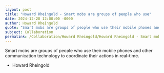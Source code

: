 ```yaml
---
layout: post
title: "Howard Rheingold - Smart mobs are groups of people who use"
date: 2024-12-28 12:00:00 -0000
author: Howard Rheingold
quote: "Smart mobs are groups of people who use their mobile phones and other communication technology to coordinate their actions in real-time."
subject: Collaboration
permalink: /Collaboration/Howard Rheingold/Howard Rheingold - Smart mobs are groups of people who use
---
```


Smart mobs are groups of people who use their mobile phones and other communication technology to coordinate their actions in real-time.

- Howard Rheingold
